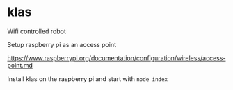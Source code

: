 # klas
Wifi controlled robot

Setup raspberry pi as an access point

https://www.raspberrypi.org/documentation/configuration/wireless/access-point.md

Install klas on the raspberry pi and start with `node index`
